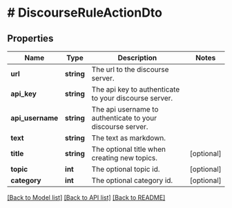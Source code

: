 # # DiscourseRuleActionDto

## Properties

Name | Type | Description | Notes
------------ | ------------- | ------------- | -------------
**url** | **string** | The url to the discourse server. |
**api_key** | **string** | The api key to authenticate to your discourse server. |
**api_username** | **string** | The api username to authenticate to your discourse server. |
**text** | **string** | The text as markdown. |
**title** | **string** | The optional title when creating new topics. | [optional]
**topic** | **int** | The optional topic id. | [optional]
**category** | **int** | The optional category id. | [optional]

[[Back to Model list]](../../README.md#models) [[Back to API list]](../../README.md#endpoints) [[Back to README]](../../README.md)
